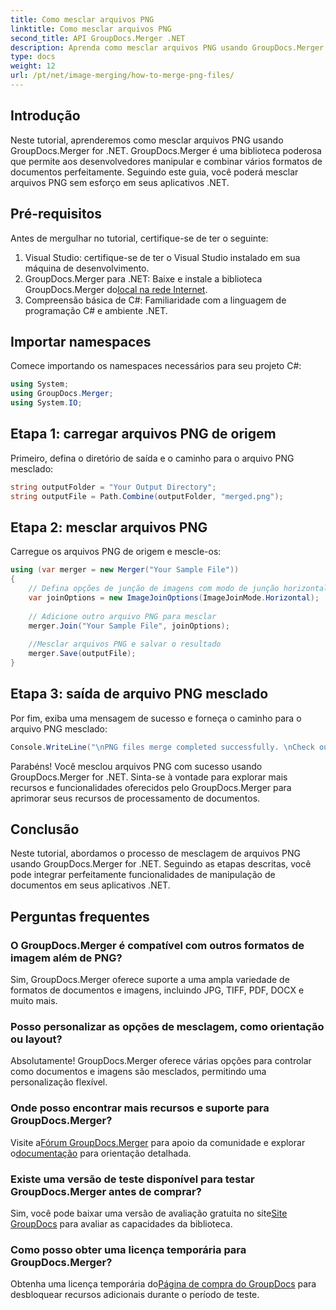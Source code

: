 ```yaml
---
title: Como mesclar arquivos PNG
linktitle: Como mesclar arquivos PNG
second_title: API GroupDocs.Merger .NET
description: Aprenda como mesclar arquivos PNG usando GroupDocs.Merger for .NET. Guia passo a passo para integração perfeita em seus aplicativos .NET.
type: docs
weight: 12
url: /pt/net/image-merging/how-to-merge-png-files/
---
```

## Introdução
Neste tutorial, aprenderemos como mesclar arquivos PNG usando GroupDocs.Merger for .NET. GroupDocs.Merger é uma biblioteca poderosa que permite aos desenvolvedores manipular e combinar vários formatos de documentos perfeitamente. Seguindo este guia, você poderá mesclar arquivos PNG sem esforço em seus aplicativos .NET.
## Pré-requisitos
Antes de mergulhar no tutorial, certifique-se de ter o seguinte:
1. Visual Studio: certifique-se de ter o Visual Studio instalado em sua máquina de desenvolvimento.
2.  GroupDocs.Merger para .NET: Baixe e instale a biblioteca GroupDocs.Merger do[local na rede Internet](https://releases.groupdocs.com/merger/net/).
3. Compreensão básica de C#: Familiaridade com a linguagem de programação C# e ambiente .NET.

## Importar namespaces
Comece importando os namespaces necessários para seu projeto C#:
```csharp
using System; 
using GroupDocs.Merger;
using System.IO;
```
## Etapa 1: carregar arquivos PNG de origem
Primeiro, defina o diretório de saída e o caminho para o arquivo PNG mesclado:
```csharp
string outputFolder = "Your Output Directory";
string outputFile = Path.Combine(outputFolder, "merged.png");
```
## Etapa 2: mesclar arquivos PNG
Carregue os arquivos PNG de origem e mescle-os:
```csharp
using (var merger = new Merger("Your Sample File"))
{
    // Defina opções de junção de imagens com modo de junção horizontal
    var joinOptions = new ImageJoinOptions(ImageJoinMode.Horizontal);
    
    // Adicione outro arquivo PNG para mesclar
    merger.Join("Your Sample File", joinOptions);
    
    //Mesclar arquivos PNG e salvar o resultado
    merger.Save(outputFile);
}
```
## Etapa 3: saída de arquivo PNG mesclado
Por fim, exiba uma mensagem de sucesso e forneça o caminho para o arquivo PNG mesclado:
```csharp
Console.WriteLine("\nPNG files merge completed successfully. \nCheck output in {0}", outputFolder);
```
Parabéns! Você mesclou arquivos PNG com sucesso usando GroupDocs.Merger for .NET. Sinta-se à vontade para explorar mais recursos e funcionalidades oferecidos pelo GroupDocs.Merger para aprimorar seus recursos de processamento de documentos.


## Conclusão
Neste tutorial, abordamos o processo de mesclagem de arquivos PNG usando GroupDocs.Merger for .NET. Seguindo as etapas descritas, você pode integrar perfeitamente funcionalidades de manipulação de documentos em seus aplicativos .NET.
## Perguntas frequentes
### O GroupDocs.Merger é compatível com outros formatos de imagem além de PNG?
Sim, GroupDocs.Merger oferece suporte a uma ampla variedade de formatos de documentos e imagens, incluindo JPG, TIFF, PDF, DOCX e muito mais.
### Posso personalizar as opções de mesclagem, como orientação ou layout?
Absolutamente! GroupDocs.Merger oferece várias opções para controlar como documentos e imagens são mesclados, permitindo uma personalização flexível.
### Onde posso encontrar mais recursos e suporte para GroupDocs.Merger?
 Visite a[Fórum GroupDocs.Merger](https://forum.groupdocs.com/c/merger/32) para apoio da comunidade e explorar o[documentação](https://reference.groupdocs.com/merger/net/) para orientação detalhada.
### Existe uma versão de teste disponível para testar GroupDocs.Merger antes de comprar?
 Sim, você pode baixar uma versão de avaliação gratuita no site[Site GroupDocs](https://releases.groupdocs.com/) para avaliar as capacidades da biblioteca.
### Como posso obter uma licença temporária para GroupDocs.Merger?
 Obtenha uma licença temporária do[Página de compra do GroupDocs](https://purchase.groupdocs.com/temporary-license/) para desbloquear recursos adicionais durante o período de teste.